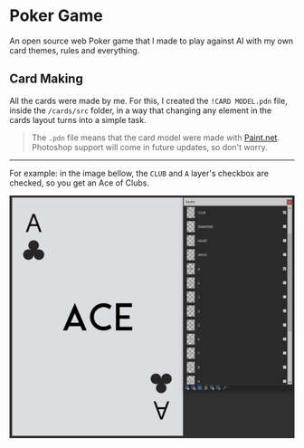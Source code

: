 # Poker Game

An open source web Poker game that I made to play against AI with my own card themes, rules and everything.

## Card Making

All the cards were made by me. For this, I created the ``!CARD MODEL.pdn`` file, inside the ``/cards/src`` folder, in a way that changing any element in the cards layout turns into a simple task.

> The ``.pdn`` file means that the card model were made with [Paint.net](https://www.getpaint.net/). Photoshop support will come in future updates, so don't worry.

___
For example: in the image bellow, the `CLUB` and `A` layer's checkbox are checked, so you get an Ace of Clubs.

![Layer System](./readme/layerSystem.png "Layer System")